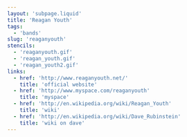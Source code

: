 ```yaml
---
layout: 'subpage.liquid'
title: 'Reagan Youth'
tags:
  - 'bands'
slug: 'reaganyouth'
stencils:
  - 'reaganyouth.gif'
  - 'reagan_youth.gif'
  - 'reagan_youth2.gif'
links:
  - href: 'http://www.reaganyouth.net/'
    title: 'official website'
  - href: 'http://www.myspace.com/reaganyouth'
    title: 'myspace'
  - href: 'http://en.wikipedia.org/wiki/Reagan_Youth'
    title: 'wiki'
  - href: 'http://en.wikipedia.org/wiki/Dave_Rubinstein'
    title: 'wiki on dave'
---
```


